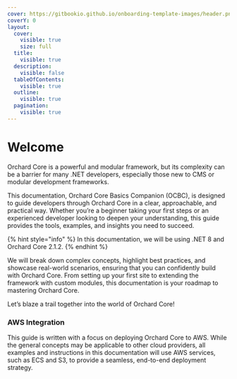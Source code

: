 ```yaml
---
cover: https://gitbookio.github.io/onboarding-template-images/header.png
coverY: 0
layout:
  cover:
    visible: true
    size: full
  title:
    visible: true
  description:
    visible: false
  tableOfContents:
    visible: true
  outline:
    visible: true
  pagination:
    visible: true
---
```


# Welcome

Orchard Core is a powerful and modular framework, but its complexity can be a barrier for many .NET developers, especially those new to CMS or modular development frameworks.

This documentation, Orchard Core Basics Companion (OCBC), is designed to guide developers through Orchard Core in a clear, approachable, and practical way. Whether you’re a beginner taking your first steps or an experienced developer looking to deepen your understanding, this guide provides the tools, examples, and insights you need to succeed.

{% hint style="info" %}
In this documentation, we will be using .NET 8 and Orchard Core 2.1.2.
{% endhint %}

We will break down complex concepts, highlight best practices, and showcase real-world scenarios, ensuring that you can confidently build with Orchard Core. From setting up your first site to extending the framework with custom modules, this documentation is your roadmap to mastering Orchard Core.

Let’s blaze a trail together into the world of Orchard Core!

### AWS Integration

This guide is written with a focus on deploying Orchard Core to AWS. While the general concepts may be applicable to other cloud providers, all examples and instructions in this documentation will use AWS services, such as ECS and S3, to provide a seamless, end-to-end deployment strategy.
